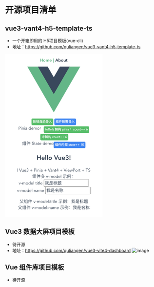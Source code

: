 # 开源项目清单

## vue3-vant4-h5-template-ts
+ 一个开箱即用的 H5项目模板(vue-cli)
+ 地址：https://github.com/quliangen/vue3-vant4-h5-template-ts

<img src="./images/h5template.png" width="320px">

## Vue3 数据大屏项目模板
+ 待开源
+ 地址：https://github.com/quliangen/vue3-vite4-dashboard
![image](./images/dashboard.gif)

## Vue 组件库项目模板
+ 待开源
